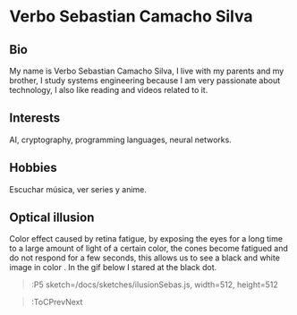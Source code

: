 # Verbo Sebastian Camacho Silva

## Bio
My name is Verbo Sebastian Camacho Silva, I live with my parents and my brother, I study systems engineering because I am very passionate about technology, I also like reading and videos related to it.

## Interests
AI, cryptography, programming languages, neural networks.

## Hobbies
Escuchar música, ver series y anime.

## Optical illusion
Color effect caused by retina fatigue, by exposing the eyes for a long time to a large amount of light of a certain color, the cones become fatigued and do not respond for a few seconds, this allows us to see a black and white image in color .
In the gif below I stared at the black dot.

> :P5 sketch=/docs/sketches/ilusionSebas.js, width=512, height=512


> :ToCPrevNext